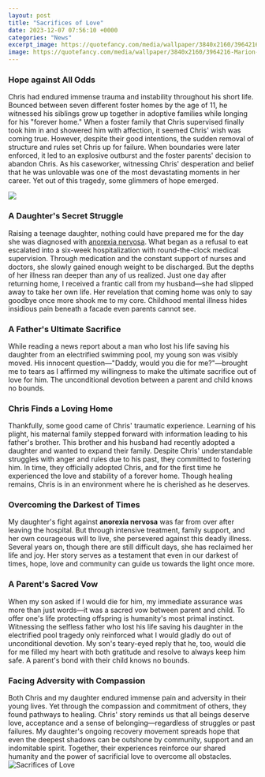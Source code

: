 ```yaml
---
layout: post
title: "Sacrifices of Love"
date: 2023-12-07 07:56:10 +0000
categories: "News"
excerpt_image: https://quotefancy.com/media/wallpaper/3840x2160/3964216-Marion-Milner-Quote-Love-is-not-getting-but-giving-It-is-sacrifice.jpg
image: https://quotefancy.com/media/wallpaper/3840x2160/3964216-Marion-Milner-Quote-Love-is-not-getting-but-giving-It-is-sacrifice.jpg
---
```


### Hope against All Odds
Chris had endured immense trauma and instability throughout his short life. Bounced between seven different foster homes by the age of 11, he witnessed his siblings grow up together in adoptive families while longing for his "forever home." When a foster family that Chris supervised finally took him in and showered him with affection, it seemed Chris' wish was coming true. However, despite their good intentions, the sudden removal of structure and rules set Chris up for failure. When boundaries were later enforced, it led to an explosive outburst and the foster parents' decision to abandon Chris. As his caseworker, witnessing Chris' desperation and belief that he was unlovable was one of the most devastating moments in her career. Yet out of this tragedy, some glimmers of hope emerged.

![](https://i.pinimg.com/originals/05/48/4b/05484b77c5fdc9e21514d6b273a6be75.jpg)
### A Daughter's Secret Struggle  
Raising a teenage daughter, nothing could have prepared me for the day she was diagnosed with [anorexia nervosa](https://store.fi.io.vn/womens-cute-but-psycho-bae-darling-crazy-girlfriend-t-shirt/women&). What began as a refusal to eat escalated into a six-week hospitalization with round-the-clock medical supervision. Through medication and the constant support of nurses and doctors, she slowly gained enough weight to be discharged. But the depths of her illness ran deeper than any of us realized. Just one day after returning home, I received a frantic call from my husband—she had slipped away to take her own life. Her revelation that coming home was only to say goodbye once more shook me to my core. Childhood mental illness hides insidious pain beneath a facade even parents cannot see.
### A Father's Ultimate Sacrifice
While reading a news report about a man who lost his life saving his daughter from an electrified swimming pool, my young son was visibly moved. His innocent question—"Daddy, would you die for me?"—brought me to tears as I affirmed my willingness to make the ultimate sacrifice out of love for him. The unconditional devotion between a parent and child knows no bounds.
### Chris Finds a Loving Home  
Thankfully, some good came of Chris' traumatic experience. Learning of his plight, his maternal family stepped forward with information leading to his father's brother. This brother and his husband had recently adopted a daughter and wanted to expand their family. Despite Chris' understandable struggles with anger and rules due to his past, they committed to fostering him. In time, they officially adopted Chris, and for the first time he experienced the love and stability of a forever home. Though healing remains, Chris is in an environment where he is cherished as he deserves.
### Overcoming the Darkest of Times  
My daughter's fight against **anorexia nervosa** was far from over after leaving the hospital. But through intensive treatment, family support, and her own courageous will to live, she persevered against this deadly illness. Several years on, though there are still difficult days, she has reclaimed her life and joy. Her story serves as a testament that even in our darkest of times, hope, love and community can guide us towards the light once more.
### A Parent's Sacred Vow  
When my son asked if I would die for him, my immediate assurance was more than just words—it was a sacred vow between parent and child. To offer one's life protecting offspring is humanity's most primal instinct. Witnessing the selfless father who lost his life saving his daughter in the electrified pool tragedy only reinforced what I would gladly do out of unconditional devotion. My son's teary-eyed reply that he, too, would die for me filled my heart with both gratitude and resolve to always keep him safe. A parent's bond with their child knows no bounds.
### Facing Adversity with Compassion
Both Chris and my daughter endured immense pain and adversity in their young lives. Yet through the compassion and commitment of others, they found pathways to healing. Chris' story reminds us that all beings deserve love, acceptance and a sense of belonging—regardless of struggles or past failures. My daughter's ongoing recovery movement spreads hope that even the deepest shadows can be outshone by community, support and an indomitable spirit. Together, their experiences reinforce our shared humanity and the power of sacrificial love to overcome all obstacles.
![Sacrifices of Love](https://quotefancy.com/media/wallpaper/3840x2160/3964216-Marion-Milner-Quote-Love-is-not-getting-but-giving-It-is-sacrifice.jpg)